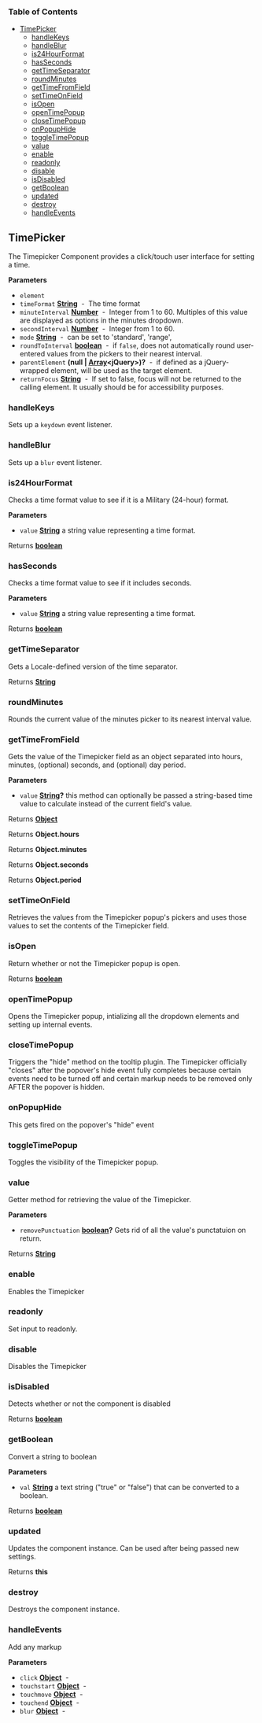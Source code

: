 <!-- Generated by documentation.js. Update this documentation by updating the source code. -->

### Table of Contents

-   [TimePicker](#timepicker)
    -   [handleKeys](#handlekeys)
    -   [handleBlur](#handleblur)
    -   [is24HourFormat](#is24hourformat)
    -   [hasSeconds](#hasseconds)
    -   [getTimeSeparator](#gettimeseparator)
    -   [roundMinutes](#roundminutes)
    -   [getTimeFromField](#gettimefromfield)
    -   [setTimeOnField](#settimeonfield)
    -   [isOpen](#isopen)
    -   [openTimePopup](#opentimepopup)
    -   [closeTimePopup](#closetimepopup)
    -   [onPopupHide](#onpopuphide)
    -   [toggleTimePopup](#toggletimepopup)
    -   [value](#value)
    -   [enable](#enable)
    -   [readonly](#readonly)
    -   [disable](#disable)
    -   [isDisabled](#isdisabled)
    -   [getBoolean](#getboolean)
    -   [updated](#updated)
    -   [destroy](#destroy)
    -   [handleEvents](#handleevents)

## TimePicker

The Timepicker Component provides a click/touch user interface for setting a time.

**Parameters**

-   `element`  
-   `timeFormat` **[String](https://developer.mozilla.org/en-US/docs/Web/JavaScript/Reference/Global_Objects/String)**  -  The time format
-   `minuteInterval` **[Number](https://developer.mozilla.org/en-US/docs/Web/JavaScript/Reference/Global_Objects/Number)**  -  Integer from 1 to 60.  Multiples of this value are displayed as options in the minutes dropdown.
-   `secondInterval` **[Number](https://developer.mozilla.org/en-US/docs/Web/JavaScript/Reference/Global_Objects/Number)**  -  Integer from 1 to 60.
-   `mode` **[String](https://developer.mozilla.org/en-US/docs/Web/JavaScript/Reference/Global_Objects/String)**  -  can be set to 'standard', 'range',
-   `roundToInterval` **[boolean](https://developer.mozilla.org/en-US/docs/Web/JavaScript/Reference/Global_Objects/Boolean)**  -  if `false`, does not automatically round user-entered values from the pickers to their nearest interval.
-   `parentElement` **(null | [Array](https://developer.mozilla.org/en-US/docs/Web/JavaScript/Reference/Global_Objects/Array)&lt;jQuery>)?**  -   if defined as a jQuery-wrapped element, will be used as the target element.
-   `returnFocus` **[String](https://developer.mozilla.org/en-US/docs/Web/JavaScript/Reference/Global_Objects/String)**  -  If set to false, focus will not be returned to the calling element. It usually should be for accessibility purposes.

### handleKeys

Sets up a `keydown` event listener.

### handleBlur

Sets up a `blur` event listener.

### is24HourFormat

Checks a time format value to see if it is a Military (24-hour) format.

**Parameters**

-   `value` **[String](https://developer.mozilla.org/en-US/docs/Web/JavaScript/Reference/Global_Objects/String)** a string value representing a time format.

Returns **[boolean](https://developer.mozilla.org/en-US/docs/Web/JavaScript/Reference/Global_Objects/Boolean)** 

### hasSeconds

Checks a time format value to see if it includes seconds.

**Parameters**

-   `value` **[String](https://developer.mozilla.org/en-US/docs/Web/JavaScript/Reference/Global_Objects/String)** a string value representing a time format.

Returns **[boolean](https://developer.mozilla.org/en-US/docs/Web/JavaScript/Reference/Global_Objects/Boolean)** 

### getTimeSeparator

Gets a Locale-defined version of the time separator.

Returns **[String](https://developer.mozilla.org/en-US/docs/Web/JavaScript/Reference/Global_Objects/String)** 

### roundMinutes

Rounds the current value of the minutes picker to its nearest interval value.

### getTimeFromField

Gets the value of the Timepicker field as an object separated into hours, minutes, (optional) seconds, and (optional) day period.

**Parameters**

-   `value` **[String](https://developer.mozilla.org/en-US/docs/Web/JavaScript/Reference/Global_Objects/String)?** this method can optionally be passed a string-based time value to calculate instead of the current field's value.

Returns **[Object](https://developer.mozilla.org/en-US/docs/Web/JavaScript/Reference/Global_Objects/Object)** 

Returns **Object.hours** 

Returns **Object.minutes** 

Returns **Object.seconds** 

Returns **Object.period** 

### setTimeOnField

Retrieves the values from the Timepicker popup's pickers and uses those values to set
the contents of the Timepicker field.

### isOpen

Return whether or not the Timepicker popup is open.

Returns **[boolean](https://developer.mozilla.org/en-US/docs/Web/JavaScript/Reference/Global_Objects/Boolean)** 

### openTimePopup

Opens the Timepicker popup, intializing all the dropdown elements and setting up internal events.

### closeTimePopup

Triggers the "hide" method on the tooltip plugin.  The Timepicker officially "closes" after the popover's
hide event fully completes because certain events need to be turned off and certain markup needs to be
removed only AFTER the popover is hidden.

### onPopupHide

This gets fired on the popover's "hide" event

### toggleTimePopup

Toggles the visibility of the Timepicker popup.

### value

Getter method for retrieving the value of the Timepicker.

**Parameters**

-   `removePunctuation` **[boolean](https://developer.mozilla.org/en-US/docs/Web/JavaScript/Reference/Global_Objects/Boolean)?** Gets rid of all the value's punctatuion on return.

Returns **[String](https://developer.mozilla.org/en-US/docs/Web/JavaScript/Reference/Global_Objects/String)** 

### enable

Enables the Timepicker

### readonly

Set input to readonly.

### disable

Disables the Timepicker

### isDisabled

Detects whether or not the component is disabled

Returns **[boolean](https://developer.mozilla.org/en-US/docs/Web/JavaScript/Reference/Global_Objects/Boolean)** 

### getBoolean

Convert a string to boolean

**Parameters**

-   `val` **[String](https://developer.mozilla.org/en-US/docs/Web/JavaScript/Reference/Global_Objects/String)** a text string ("true" or "false") that can be converted to a boolean.

Returns **[boolean](https://developer.mozilla.org/en-US/docs/Web/JavaScript/Reference/Global_Objects/Boolean)** 

### updated

Updates the component instance.  Can be used after being passed new settings.

Returns **this** 

### destroy

Destroys the component instance.

### handleEvents

Add any markup

**Parameters**

-   `click` **[Object](https://developer.mozilla.org/en-US/docs/Web/JavaScript/Reference/Global_Objects/Object)**  - 
-   `touchstart` **[Object](https://developer.mozilla.org/en-US/docs/Web/JavaScript/Reference/Global_Objects/Object)**  - 
-   `touchmove` **[Object](https://developer.mozilla.org/en-US/docs/Web/JavaScript/Reference/Global_Objects/Object)**  - 
-   `touchend` **[Object](https://developer.mozilla.org/en-US/docs/Web/JavaScript/Reference/Global_Objects/Object)**  - 
-   `blur` **[Object](https://developer.mozilla.org/en-US/docs/Web/JavaScript/Reference/Global_Objects/Object)**  - 
